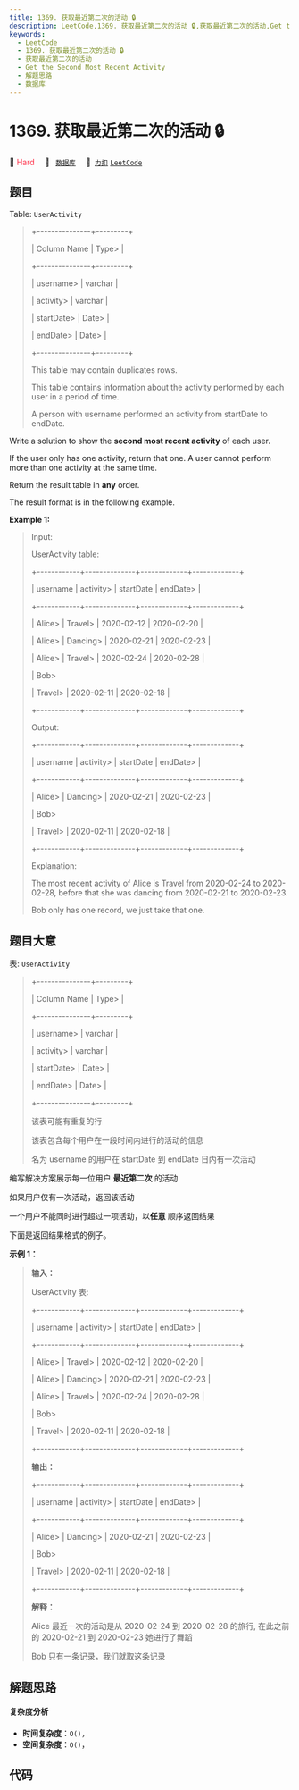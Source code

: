 ```yaml
---
title: 1369. 获取最近第二次的活动 🔒
description: LeetCode,1369. 获取最近第二次的活动 🔒,获取最近第二次的活动,Get the Second Most Recent Activity,解题思路,数据库
keywords:
  - LeetCode
  - 1369. 获取最近第二次的活动 🔒
  - 获取最近第二次的活动
  - Get the Second Most Recent Activity
  - 解题思路
  - 数据库
---
```


# 1369. 获取最近第二次的活动 🔒

🔴 <font color=#ff334b>Hard</font>&emsp; 🔖&ensp; [`数据库`](/tag/database.md)&emsp; 🔗&ensp;[`力扣`](https://leetcode.cn/problems/get-the-second-most-recent-activity) [`LeetCode`](https://leetcode.com/problems/get-the-second-most-recent-activity)

## 题目

Table: `UserActivity`

> 
> 
> 
> 
> 
> +---------------+---------+
> 
> | Column Name   | Type> 
> |
> 
> +---------------+---------+
> 
> | username> 
>   | varchar |
> 
> | activity> 
>   | varchar |
> 
> | startDate> 
>  | Date> 
> |
> 
> | endDate> 
>    | Date> 
> |
> 
> +---------------+---------+
> 
> This table may contain duplicates rows.
> 
> This table contains information about the activity performed by each user in a period of time.
> 
> A person with username performed an activity from startDate to endDate.
> 
> 



Write a solution to show the **second most recent activity** of each user.

If the user only has one activity, return that one. A user cannot perform more
than one activity at the same time.

Return the result table in **any** order.

The result format is in the following example.



**Example 1:**

> Input: 
> 
> UserActivity table:
> 
> +------------+--------------+-------------+-------------+
> 
> | username   | activity> 
>  | startDate   | endDate> 
>  |
> 
> +------------+--------------+-------------+-------------+
> 
> | Alice> 
>   | Travel> 
>    | 2020-02-12  | 2020-02-20  |
> 
> | Alice> 
>   | Dancing> 
>   | 2020-02-21  | 2020-02-23  |
> 
> | Alice> 
>   | Travel> 
>    | 2020-02-24  | 2020-02-28  |
> 
> | Bob> 
> > 
> | Travel> 
>    | 2020-02-11  | 2020-02-18  |
> 
> +------------+--------------+-------------+-------------+
> 
> Output: 
> 
> +------------+--------------+-------------+-------------+
> 
> | username   | activity> 
>  | startDate   | endDate> 
>  |
> 
> +------------+--------------+-------------+-------------+
> 
> | Alice> 
>   | Dancing> 
>   | 2020-02-21  | 2020-02-23  |
> 
> | Bob> 
> > 
> | Travel> 
>    | 2020-02-11  | 2020-02-18  |
> 
> +------------+--------------+-------------+-------------+
> 
> Explanation: 
> 
> The most recent activity of Alice is Travel from 2020-02-24 to 2020-02-28, before that she was dancing from 2020-02-21 to 2020-02-23.
> 
> Bob only has one record, we just take that one.
> 
> 


## 题目大意

表: `UserActivity`

> 
> 
> 
> 
> 
> +---------------+---------+
> 
> | Column Name   | Type> 
> |
> 
> +---------------+---------+
> 
> | username> 
>   | varchar |
> 
> | activity> 
>   | varchar |
> 
> | startDate> 
>  | Date> 
> |
> 
> | endDate> 
>    | Date> 
> |
> 
> +---------------+---------+
> 
> 该表可能有重复的行
> 
> 该表包含每个用户在一段时间内进行的活动的信息
> 
> 名为 username 的用户在 startDate 到 endDate 日内有一次活动
> 
> 



编写解决方案展示每一位用户 **最近第二次** 的活动

如果用户仅有一次活动，返回该活动

一个用户不能同时进行超过一项活动，以**任意** 顺序返回结果

下面是返回结果格式的例子。



**示例 1：**

> 
> 
> 
> 
> 
> **输入：**
> 
> UserActivity 表:
> 
> +------------+--------------+-------------+-------------+
> 
> | username   | activity> 
>  | startDate   | endDate> 
>  |
> 
> +------------+--------------+-------------+-------------+
> 
> | Alice> 
>   | Travel> 
>    | 2020-02-12  | 2020-02-20  |
> 
> | Alice> 
>   | Dancing> 
>   | 2020-02-21  | 2020-02-23  |
> 
> | Alice> 
>   | Travel> 
>    | 2020-02-24  | 2020-02-28  |
> 
> | Bob> 
> > 
> | Travel> 
>    | 2020-02-11  | 2020-02-18  |
> 
> +------------+--------------+-------------+-------------+
> 
> **输出：**
> 
> +------------+--------------+-------------+-------------+
> 
> | username   | activity> 
>  | startDate   | endDate> 
>  |
> 
> +------------+--------------+-------------+-------------+
> 
> | Alice> 
>   | Dancing> 
>   | 2020-02-21  | 2020-02-23  |
> 
> | Bob> 
> > 
> | Travel> 
>    | 2020-02-11  | 2020-02-18  |
> 
> +------------+--------------+-------------+-------------+
> 
> **解释：**
> 
> Alice 最近一次的活动是从 2020-02-24 到 2020-02-28 的旅行, 在此之前的 2020-02-21 到 2020-02-23 她进行了舞蹈
> 
> Bob 只有一条记录，我们就取这条记录


## 解题思路

#### 复杂度分析

- **时间复杂度**：`O()`，
- **空间复杂度**：`O()`，

## 代码

```javascript

```